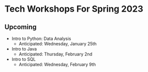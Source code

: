 # Tech Workshops For Spring 2023

## Upcoming

* Intro to Python: Data Analysis
  * Anticipated: Wednesday, January 25th
* Intro to Java
  * Anticipated: Thursday, February 2nd
* Intro to SQL
  * Anticipated: Wednesday, February 9th
